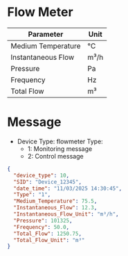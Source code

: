 # Flow Meter

| Parameter             | Unit  |
|-----------------------|------|
| Medium Temperature   | °C   |
| Instantaneous Flow   | m³/h |
| Pressure            | Pa   |
| Frequency           | Hz   |
| Total Flow           | m³   |

# Message 

- Device Type: flowmeter
Type:
   + 1: Monitoring message
   + 2: Control message

```json
{
  "device_type": 10,
  "SID": "Device_12345",
  "date_time": "11/03/2025 14:30:45",
  "Type": "1",
  "Medium_Temperature": 75.5,
  "Instantaneous_Flow": 12.3,
  "Instantaneous_Flow_Unit": "m³/h",
  "Pressure": 101325,
  "Frequency": 50.0,
  "Total_Flow": 1250.75,
  "Total_Flow_Unit": "m³"
}
```